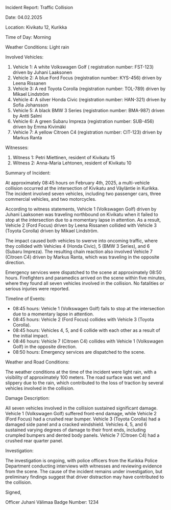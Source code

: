 Incident Report: Traffic Collision

Date: 04.02.2025

Location: Kivikatu 12, Kurikka

Time of Day: Morning

Weather Conditions: Light rain

Involved Vehicles:

1. Vehicle 1: A white Volkswagen Golf ( registration number: FST-123) driven by Juhani Laaksonen
2. Vehicle 2: A blue Ford Focus (registration number: KYS-456) driven by Leena Rissanen
3. Vehicle 3: A red Toyota Corolla (registration number: TOL-789) driven by Mikael Lindström
4. Vehicle 4: A silver Honda Civic (registration number: HAN-321) driven by Sofia Johansson
5. Vehicle 5: A black BMW 3 Series (registration number: BMA-987) driven by Antti Salmi
6. Vehicle 6: A green Subaru Impreza (registration number: SUB-456) driven by Emma Kivimäki
7. Vehicle 7: A yellow Citroen C4 (registration number: CIT-123) driven by Markus Ranta

Witnesses:

1. Witness 1: Petri Miettinen, resident of Kivikatu 15
2. Witness 2: Anna-Maria Lehtonen, resident of Kivikatu 10

Summary of Incident:

At approximately 08:45 hours on February 4th, 2025, a multi-vehicle collision occurred at the intersection of Kivikatu and Väyläntie in Kurikka. The incident involved seven vehicles, including two passenger cars, three commercial vehicles, and two motorcycles.

According to witness statements, Vehicle 1 (Volkswagen Golf) driven by Juhani Laaksonen was traveling northbound on Kivikatu when it failed to stop at the intersection due to a momentary lapse in attention. As a result, Vehicle 2 (Ford Focus) driven by Leena Rissanen collided with Vehicle 3 (Toyota Corolla) driven by Mikael Lindström.

The impact caused both vehicles to swerve into oncoming traffic, where they collided with Vehicles 4 (Honda Civic), 5 (BMW 3 Series), and 6 (Subaru Impreza). The resulting chain reaction also involved Vehicle 7 (Citroen C4) driven by Markus Ranta, which was traveling in the opposite direction.

Emergency services were dispatched to the scene at approximately 08:50 hours. Firefighters and paramedics arrived on the scene within five minutes, where they found all seven vehicles involved in the collision. No fatalities or serious injuries were reported.

Timeline of Events:

* 08:45 hours: Vehicle 1 (Volkswagen Golf) fails to stop at the intersection due to a momentary lapse in attention.
* 08:45 hours: Vehicle 2 (Ford Focus) collides with Vehicle 3 (Toyota Corolla).
* 08:45 hours: Vehicles 4, 5, and 6 collide with each other as a result of the initial impact.
* 08:46 hours: Vehicle 7 (Citroen C4) collides with Vehicle 1 (Volkswagen Golf) in the opposite direction.
* 08:50 hours: Emergency services are dispatched to the scene.

Weather and Road Conditions:

The weather conditions at the time of the incident were light rain, with a visibility of approximately 100 meters. The road surface was wet and slippery due to the rain, which contributed to the loss of traction by several vehicles involved in the collision.

Damage Description:

All seven vehicles involved in the collision sustained significant damage. Vehicle 1 (Volkswagen Golf) suffered front-end damage, while Vehicle 2 (Ford Focus) had a crushed rear bumper. Vehicle 3 (Toyota Corolla) had a damaged side panel and a cracked windshield. Vehicles 4, 5, and 6 sustained varying degrees of damage to their front ends, including crumpled bumpers and dented body panels. Vehicle 7 (Citroen C4) had a crushed rear quarter panel.

Investigation:

The investigation is ongoing, with police officers from the Kurikka Police Department conducting interviews with witnesses and reviewing evidence from the scene. The cause of the incident remains under investigation, but preliminary findings suggest that driver distraction may have contributed to the collision.

Signed,

Officer Juhani Välimaa
Badge Number: 1234